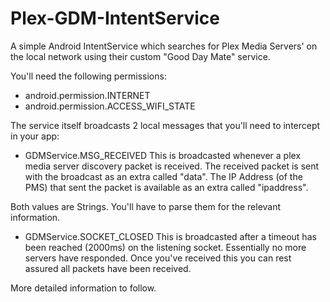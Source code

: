 Plex-GDM-IntentService
======================

A simple Android IntentService which searches for Plex Media Servers' on the local network using their custom "Good Day Mate" service.

You'll need the following permissions:

* android.permission.INTERNET
* android.permission.ACCESS_WIFI_STATE

The service itself broadcasts 2 local messages that you'll need to intercept in your app:

* GDMService.MSG_RECEIVED
This is broadcasted whenever a plex media server discovery packet is received.
The received packet is sent with the broadcast as an extra called "data".
The IP Address (of the PMS) that sent the packet is available as an extra called "ipaddress".

Both values are Strings. You'll have to parse them for the relevant information.

* GDMService.SOCKET_CLOSED
This is broadcasted after a timeout has been reached (2000ms) on the listening socket. Essentially no more servers have responded. Once you've received this you can rest assured all packets have been received.

More detailed information to follow.
